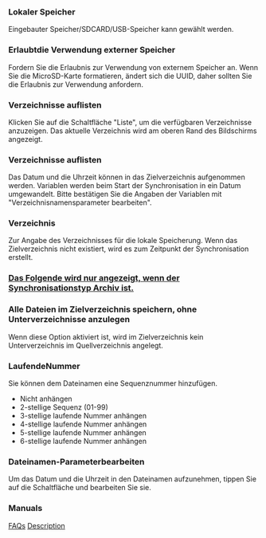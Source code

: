 ### Lokaler Speicher

Eingebauter Speicher/SDCARD/USB-Speicher kann gewählt werden. 

### Erlaubtdie Verwendung externer Speicher

Fordern Sie die Erlaubnis zur Verwendung von externem Speicher an. Wenn Sie die MicroSD-Karte formatieren, ändert sich die UUID, daher sollten Sie die Erlaubnis zur Verwendung anfordern.

### Verzeichnisse auflisten

Klicken Sie auf die Schaltfläche "Liste", um die verfügbaren Verzeichnisse anzuzeigen. Das aktuelle Verzeichnis wird am oberen Rand des Bildschirms angezeigt.

### Verzeichnisse auflisten
Das Datum und die Uhrzeit können in das Zielverzeichnis aufgenommen werden. Variablen werden beim Start der Synchronisation in ein Datum umgewandelt. Bitte bestätigen Sie die Angaben der Variablen mit "Verzeichnisnamensparameter bearbeiten".

### Verzeichnis
Zur Angabe des Verzeichnisses für die lokale Speicherung. Wenn das Zielverzeichnis nicht existiert, wird es zum Zeitpunkt der Synchronisation erstellt.

### <u>Das Folgende wird nur angezeigt, wenn der Synchronisationstyp Archiv ist.</u>
### Alle Dateien im Zielverzeichnis speichern, ohne Unterverzeichnisse anzulegen
Wenn diese Option aktiviert ist, wird im Zielverzeichnis kein Unterverzeichnis im Quellverzeichnis angelegt.

### LaufendeNummer

Sie können dem Dateinamen eine Sequenznummer hinzufügen.

- Nicht anhängen
- 2-stellige Sequenz (01-99)
- 3-stellige laufende Nummer anhängen
- 4-stellige laufende Nummer anhängen
- 5-stellige laufende Nummer anhängen
- 6-stellige laufende Nummer anhängen

### Dateinamen-Parameterbearbeiten

Um das Datum und die Uhrzeit in den Dateinamen aufzunehmen, tippen Sie auf die Schaltfläche und bearbeiten Sie sie.

### Manuals
[FAQs](https://sentaroh.github.io/Documents/SMBSync3/SMBSync3_FAQ_EN.htm)
[Description](https://sentaroh.github.io/Documents/SMBSync3/SMBSync3_Desc_EN.htm)
